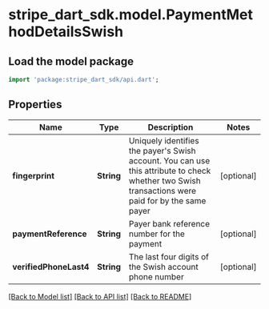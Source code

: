 # stripe_dart_sdk.model.PaymentMethodDetailsSwish

## Load the model package
```dart
import 'package:stripe_dart_sdk/api.dart';
```

## Properties
Name | Type | Description | Notes
------------ | ------------- | ------------- | -------------
**fingerprint** | **String** | Uniquely identifies the payer's Swish account. You can use this attribute to check whether two Swish transactions were paid for by the same payer | [optional] 
**paymentReference** | **String** | Payer bank reference number for the payment | [optional] 
**verifiedPhoneLast4** | **String** | The last four digits of the Swish account phone number | [optional] 

[[Back to Model list]](../README.md#documentation-for-models) [[Back to API list]](../README.md#documentation-for-api-endpoints) [[Back to README]](../README.md)


